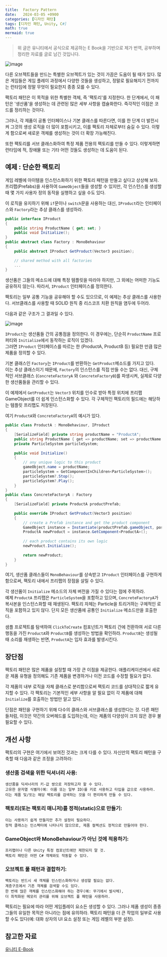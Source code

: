 ```yaml
---
title:  Factory Pattern
date:   2024-03-05 +0900
categories: [디자인 패턴]
tags: [디자인 패턴, Unity, C#]
math: true
mermaid: true
---
```


> 위 글은 유니티에서 공식으로 제공하는 E Book을 기반으로 제가 번역, 공부하며 정리한 자료를 글로 남긴 것입니다.

![image](https://github.com/BJH7536/BJH7536.github.io/assets/114412598/ad255a75-820e-40d6-9b1a-c2ffa988e72c)

다른 오브젝트들을 만드는 특별한 오브젝트가 있는 것이 가끔은 도움이 될 때가 있다. 많은 게임들은 게임 플레이 과정에서 다양한 것들을 생성하고, 정말로 필요해지기 전까지는 런타임에 정말 무엇이 필요한지 종종 모를 수 있다.

 팩토리 패턴은 이 목적을 위한 특별한 객체, 즉 '팩토리'를 지정한다.  한 단계에서, 이 패턴은 '생산품'을 생성하는 데 관련된 많은 세부 사항을 캡슐화한다. 즉각적인 이점은 코드를 정리하는 것이다.

그러나, 각 제품이 공통 인터페이스나 기본 클래스를 따른다면, 이를 한 단계 더 발전시켜 그것의 생성 로직을 더 많이 포함시키고, 이를 팩토리 자체로부터 숨길 수 있다. 이렇게 함으로써 새로운 객체를 생성하는 것이 더 확장 가능해진다.

또한 팩토리를 서브 클래스화하여 특정 제품 전용의 팩토리를 만들 수 있다. 이렇게하면 런타임에 적, 장애물 또는 기타 어떤 것들도 생성하는 데 도움이 된다.

## 예제 : 단순한 팩토리
게임 레벨에 아이템을 인스턴스화하기 위한 팩토리 패턴을 만들고 싶다고 상상해 보자. 
프리팹(Prefabs)을 사용하여 `GameObject`들을 생성할 수 있지만, 각 인스턴스를 생성할 때 몇 가지 사용자 정의 동작을 실행하고 싶을 수도 있다. 

이 로직을 유지하기 위해 `if`문이나 `switch`문을 사용하는 대신, `IProduct`라는 인터페이스와 `Factory`라는 추상 클래스를 생성하라.

```cs
public interface IProduct 
{ 
    public string ProductName { get; set; } 
    public void Initialize();
} 
public abstract class Factory : MonoBehaviour 
{ 
    public abstract IProduct GetProduct(Vector3 position); 
    
    // shared method with all factories 
    ...
}
```

생산품은 그들의 메소드에 대해 특정 템플릿을 따라야 하지만, 그 외에는 어떠한 기능도 공유하지 않는다. 따라서, `IProduct` 인터페이스를 정의한다. 

팩토리는 일부 공통 기능을 공유해야 할 수도 있으므로, 이 예제는 추상 클래스를 사용한다. 
서브클래스를 사용할 때 SOLID 원칙 중 리스코프 치환 원칙을 염두에 두어라. 

다음과 같은 구조가 그 결과일 수 있다.

![image](https://github.com/BJH7536/BJH7536.github.io/assets/114412598/72887ac5-5d27-4c8f-b0e2-db8ee7dc8041)

`IProduct`는 생산품들 간의 공통점을 정의한다. 이 경우에는, 단순히 `ProductName` 프로퍼티와 `Initialize`에서 동작하는 로직이 있겠다. <br>
그러면 `IProduct` 인터페이스를 따르는 한 (ProductA, ProductB 등) 필요한 만큼 많은 제품을 정의할 수 있다.

기본 클래스인 `Factory`는 `IProduct`를 반환하는 `GetProduct`메소드를 가지고 있다. <br> 
이는 추상 클래스이기 때문에, `Factory`의 인스턴스를 직접 만들 수는 없다. 대신, 구체적인 서브클래스 (`ConcreteFactoryA` 와 `ConcreteFactoryB`)를 파생시켜, 실제로 다양한 생산품들을 관리할 수 있다. 

이 예제에서 `GetProduct`는 `Vector3` 위치를 인수로 받아 특정 위치에 프리팹 GameObject를 더 쉽게 인스턴스화할 수 있다. 각 구체적인 팩토리의 필드에는 해당하는 템플릿 프리팹도 저장된다. 

여기 `ProductA`와 `ConcreteFactoryA`의 예시가 있다.

```cs
public class ProductA : MonoBehaviour, IProduct 
{ 
    [SerializeField] private string productName = "ProductA";
    public string ProductName { get => productName; set => productName = value ; } 
    private ParticleSystem particleSystem; 
    
    public void Initialize() 
    { 
        // any unique logic to this product 
        gameObject.name = productName; 
        particleSystem = GetComponentInChildren<ParticleSystem>();
        particleSystem?.Stop(); 
        particleSystem?.Play(); 
    } 
} 
public class ConcreteFactoryA : Factory 
{ 
    [SerializeField] private ProductA productPrefab; 
    
    public override IProduct GetProduct(Vector3 position) 
    { 
        // create a Prefab instance and get the product component 
        GameObject instance = Instantiate(productPrefab.gameObject, position, Quaternion.identity); 
        ProductA newProduct = instance.GetComponent<ProductA>(); 
        
        // each product contains its own logic 
        newProduct.Initialize(); 
        
        return newProduct; 
    } 
}

```

여기, 생산품 클래스들이 `MonoBehaviour`를 상속받고 `IProduct` 인터페이스를 구현하게 함으로써, 팩토리 내에서 프리팹의 장점을 살릴 수 있다.

각 생산품이 `Initialize` 메소드의 자체 버전을 가질 수 있다는 점에 주목하라. <br>
예제 `ProductA` 프리팹은 `ParticleSystem`을 포함하고 있으며, `ConcreteFactoryA`가 복사본을 인스턴스화할 때 재생된다. 팩토리 자체는 Particle을 트리거하는 구체적인 로직을 포함하고 있지 않다. 단지 모든 생산품에 공통인 `Initialize` 메소드만을 호출한다.

샘플 프로젝트를 탐색하여 `ClickToCreate` 컴포넌트가 팩토리 간에 전환하여 서로 다른 행동을 가진 `ProductA`와 `ProductB`를 생성하는 방법을 확인하라. `ProductB`는 생성될 때 소리를 재생하는 반면, `ProductA`는 입자 효과를 발생시킨다.

## 장단점

팩토리 패턴은 많은 제품을 설정할 때 가장 큰 이점을 제공한다. 애플리케이션에서 새로운 제품 유형을 정의해도 기존 제품을 변경하거나 이전 코드를 수정할 필요가 없다.

각 제품의 내부 로직을 자체 클래스로 분리함으로써 팩토리 코드를 상대적으로 짧게 유지할 수 있다. 각 팩토리는 기본적인 세부 사항을 알 필요 없이 각 제품에 대해 `Initialize`를 호출하는 방법만 알고 있다.

단점은 패턴을 구현하기 위해 다수의 클래스와 서브클래스를 생성한다는 것. 다른 패턴들처럼, 이것은 약간의 오버헤드를 도입하는데, 이는 제품의 다양성이 크지 않은 경우 불필요할 수 있다.

## 개선 사항

팩토리의 구현은 여기에서 보여진 것과는 크게 다를 수 있다. 
자신만의 팩토리 패턴을 구축할 때 다음과 같은 조정을 고려하라:

### 생산품 검색을 위한 딕셔너리 사용:
	생산품을 딕셔너리의 키-값 쌍으로 저장하고자 할 수 있다. 
	고유한 문자열 식별자(예: 이름 또는 일부 ID)를 키로 사용하고 타입을 값으로 사용하라. 
	이는 제품 및/또는 해당 팩토리를 검색하는 것을 더 편리하게 만들 수 있다.

### 팩토리(또는 팩토리 매니저)를 정적(static)으로 만들기:
	이는 사용하기 쉽게 만들지만 추가 설정이 필요하다. 
	정적 클래스는 인스펙터에 나타나지 않으므로, 제품 컬렉션도 정적으로 만들어야 한다.

### GameObject와 MonoBehaviour가 아닌 것에 적용하기:
	프리팹이나 다른 Unity 특정 컴포넌트에만 제한되지 말 것. 
	팩토리 패턴은 어떤 C# 객체와도 작동할 수 있다.

### 오브젝트 풀 패턴과 결합하기:
	팩토리는 반드시 새 객체를 인스턴스화하거나 생성할 필요는 없다. 
	계층구조에서 기존 객체를 검색할 수도 있다. 
	한 번에 많은 객체를 인스턴스화해야 하는 경우(예: 무기에서 발사체), 
	더 최적화된 메모리 관리를 위해 오브젝트 풀 패턴을 사용하라.

팩토리는 필요에 따라 어떤 게임플레이 요소든 생성할 수 있다. 그러나 제품 생성이 종종 그들의 유일한 목적은 아니라는 점에 유의하라. 팩토리 패턴을 더 큰 작업의 일부로 사용할 수도 있다(예: 대화 상자의 UI 요소 설정 또는 게임 레벨의 부분 설정).


## 참고한 자료
[유니티 E-Book](https://unity.com/kr/resources/level-up-your-code-with-game-programming-patterns)